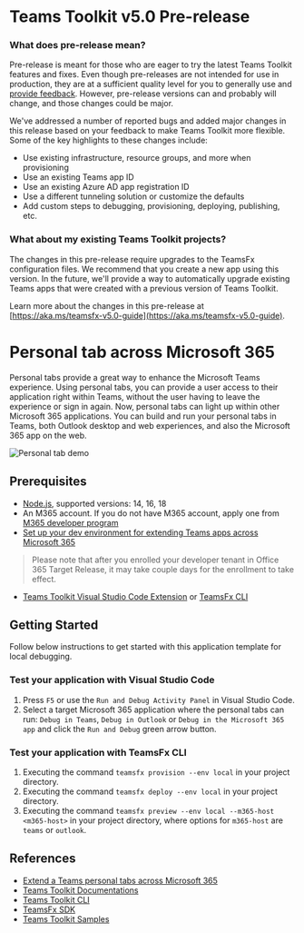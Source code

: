 # Teams Toolkit v5.0 Pre-release

### What does pre-release mean?
Pre-release is meant for those who are eager to try the latest Teams Toolkit features and fixes. Even though pre-releases are not intended for use in production, they are at a sufficient quality level for you to generally use and [provide feedback](https://aka.ms/ttk-feedback). However, pre-release versions can and probably will change, and those changes could be major.

We've addressed a number of reported bugs and added major changes in this release based on your feedback to make Teams Toolkit more flexible. Some of the key highlights to these changes include:

- Use existing infrastructure, resource groups, and more when provisioning
- Use an existing Teams app ID
- Use an existing Azure AD app registration ID
- Use a different tunneling solution or customize the defaults
- Add custom steps to debugging, provisioning, deploying, publishing, etc.

### What about my existing Teams Toolkit projects?
The changes in this pre-release require upgrades to the TeamsFx configuration files. We recommend that you create a new app using this version. In the future, we'll provide a way to automatically upgrade existing Teams apps that were created with a previous version of Teams Toolkit.

Learn more about the changes in this pre-release at [https://aka.ms/teamsfx-v5.0-guide](https://aka.ms/teamsfx-v5.0-guide).

# Personal tab across Microsoft 365

Personal tabs provide a great way to enhance the Microsoft Teams experience. Using personal tabs, you can provide a user access to their application right within Teams, without the user having to leave the experience or sign in again. Now, personal tabs can light up within other Microsoft 365 applications. You can build and run your personal tabs in Teams, both Outlook desktop and web experiences, and also the Microsoft 365 app on the web.

![Personal tab demo](https://user-images.githubusercontent.com/11220663/167839153-0aef6adc-450e-4b8c-a28f-7d27005d1093.png)

## Prerequisites

- [Node.js](https://nodejs.org/en/), supported versions: 14, 16, 18
- An M365 account. If you do not have M365 account, apply one from [M365 developer program](https://developer.microsoft.com/microsoft-365/dev-program)
- [Set up your dev environment for extending Teams apps across Microsoft 365](https://aka.ms/teamsfx-m365-apps-prerequisites)
> Please note that after you enrolled your developer tenant in Office 365 Target Release, it may take couple days for the enrollment to take effect.
- [Teams Toolkit Visual Studio Code Extension](https://aka.ms/teams-toolkit) or [TeamsFx CLI](https://aka.ms/teamsfx-cli)

## Getting Started

Follow below instructions to get started with this application template for local debugging.

### Test your application with Visual Studio Code

1. Press `F5` or use the `Run and Debug Activity Panel` in Visual Studio Code.
1. Select a target Microsoft 365 application where the personal tabs can run: `Debug in Teams`, `Debug in Outlook` or `Debug in the Microsoft 365 app` and click the `Run and Debug` green arrow button.

### Test your application with TeamsFx CLI

1. Executing the command `teamsfx provision --env local` in your project directory.
1. Executing the command `teamsfx deploy --env local` in your project directory.
1. Executing the command `teamsfx preview --env local --m365-host <m365-host>` in your project directory, where options for `m365-host` are `teams` or `outlook`.

## References

* [Extend a Teams personal tabs across Microsoft 365](https://docs.microsoft.com/microsoftteams/platform/m365-apps/extend-m365-teams-personal-tab?tabs=manifest-teams-toolkit)
* [Teams Toolkit Documentations](https://docs.microsoft.com/microsoftteams/platform/toolkit/teams-toolkit-fundamentals)
* [Teams Toolkit CLI](https://docs.microsoft.com/microsoftteams/platform/toolkit/teamsfx-cli)
* [TeamsFx SDK](https://docs.microsoft.com/microsoftteams/platform/toolkit/teamsfx-sdk)
* [Teams Toolkit Samples](https://github.com/OfficeDev/TeamsFx-Samples)
